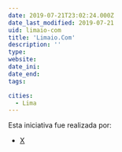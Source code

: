 ```yaml
---
date: 2019-07-21T23:02:24.000Z
date_last_modified: 2019-07-21
uid: limaio-com
title: 'Limaio.Com'
description: ''
type: 
website: 
date_ini: 
date_end: 
tags:

cities: 
  - Lima
---
```


Esta iniciativa fue realizada por:

- [X](/organizaciones/lima-i-o)
